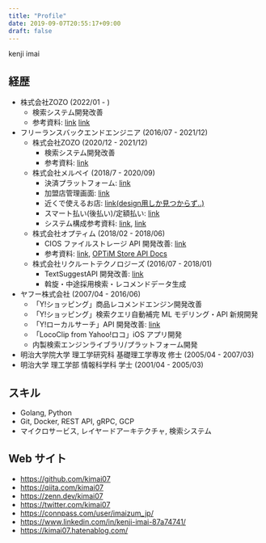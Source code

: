 ```yaml
---
title: "Profile"
date: 2019-09-07T20:55:17+09:00
draft: false
---
```


kenji imai

## 経歴

- 株式会社ZOZO (2022/01 - )
  - 検索システム開発改善
  - 参考資料: [link](https://techblog.zozo.com/archive/category/%E6%A4%9C%E7%B4%A2) [link](https://techblog.zozo.com/archive/category/Elasticsearch)
- フリーランスバックエンドエンジニア (2016/07 - 2021/12)
  - 株式会社ZOZO (2020/12 - 2021/12)
    - 検索システム開発改善
    - 参考資料: [link](https://techblog.zozo.com/archive/category/%E6%A4%9C%E7%B4%A2)
  - 株式会社メルペイ (2018/7 - 2020/09)
    - 決済プラットフォーム: [link](https://engineering.mercari.com/blog/entry/2019-12-21-104948/)
    - 加盟店管理画面: [link](https://partner-support.merpay.com/hc/ja/categories/360001340491)
    - 近くで使えるお店: [link(design用しか見つからず..)](https://note.com/mercari_design/n/nee562c61e1b7)
    - スマート払い(後払い)/定額払い: [link](https://www.mercari.com/jp/help_center/category/693/)
    - システム構成参考資料: [link](https://engineering.mercari.com/en/blog/entry/2019-06-06-160120/), [link](https://cloud.google.com/blog/ja/topics/customers/merpay-cloud-spanner-google-kubernetes-engine)
  - 株式会社オプティム (2018/02 - 2018/06)
    - CIOS ファイルストレージ API 開発改善: [link](https://www.optim.cloud/platform/)
    - 参考資料: [link](https://speakerdeck.com/optim/openid-connect-to-zhou-bian-ji-shu-falsehuo-yong-shi-li), [OPTiM Store API Docs](https://optim-corp.github.io/optim_store_api_docs/)
  - 株式会社リクルートテクノロジーズ (2016/07 - 2018/01)
    - TextSuggestAPI 開発改善: [link](https://a3rt.recruit-tech.co.jp/product/textSuggestAPI/)
    - 斡旋・中途採用検索・レコメンドデータ生成
- ヤフー株式会社 (2007/04 - 2016/06)
  - 「Y!ショッピング」商品レコメンドエンジン開発改善
  - 「Y!ショッピング」検索クエリ自動補完 ML モデリング・API 新規開発
  - 「Y!ローカルサーチ」API 開発改善: [link](https://developer.yahoo.co.jp/webapi/map/openlocalplatform/v1/localsearch.html)
  - 「LocoClip from Yahoo!ロコ」iOS アプリ開発
  - 内製検索エンジンライブラリ/プラットフォーム開発
- 明治大学院大学 理工学研究科 基礎理工学専攻 修士 (2005/04 - 2007/03)
- 明治大学 理工学部 情報科学科 学士 (2001/04 - 2005/03)

## スキル

- Golang, Python
- Git, Docker, REST API, gRPC, GCP
- マイクロサービス, レイヤードアーキテクチャ, 検索システム

## Web サイト

- https://github.com/kimai07
- https://qiita.com/kimai07
- https://zenn.dev/kimai07
- https://twitter.com/kimai07
- https://connpass.com/user/imaizum_jp/
- https://www.linkedin.com/in/kenji-imai-87a74741/
- https://kimai07.hatenablog.com/
